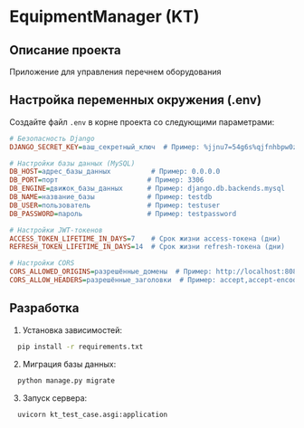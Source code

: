 # EquipmentManager (KT)


## Описание проекта
Приложение для управления перечнем оборудования

## Настройка переменных окружения (.env)

Создайте файл `.env` в корне проекта со следующими параметрами:

```ini
# Безопасность Django
DJANGO_SECRET_KEY=ваш_секретный_ключ  # Пример: %jjnu7=54g6s%qjfnhbpw0zeoei=$!her*y(p%!&84rs$4l85io

# Настройки базы данных (MySQL)
DB_HOST=адрес_базы_данных          # Пример: 0.0.0.0
DB_PORT=порт                      # Пример: 3306
DB_ENGINE=движок_базы_данных      # Пример: django.db.backends.mysql
DB_NAME=название_базы             # Пример: testdb
DB_USER=пользователь              # Пример: testuser
DB_PASSWORD=пароль                # Пример: testpassword

# Настройки JWT-токенов
ACCESS_TOKEN_LIFETIME_IN_DAYS=7    # Срок жизни access-токена (дни)
REFRESH_TOKEN_LIFETIME_IN_DAYS=14  # Срок жизни refresh-токена (дни)

# Настройки CORS
CORS_ALLOWED_ORIGINS=разрешённые_домены  # Пример: http://localhost:8080,http://127.0.0.1:8080
CORS_ALLOW_HEADERS=разрешённые_заголовки  # Пример: accept,accept-encoding,authorization,content-type
```

## Разработка

1. Установка зависимостей:
```bash
  pip install -r requirements.txt
```

2. Миграция базы данных:
```bash
  python manage.py migrate
```

3. Запуск сервера:
```bash
  uvicorn kt_test_case.asgi:application
```


